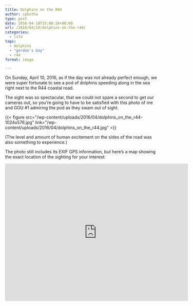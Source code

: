 ```yaml
---
title: Dolphins on the R44
author: cpbotha
type: post
date: 2016-04-10T15:00:18+00:00
url: /2016/04/10/dolphins-on-the-r44/
categories:
  - life
tags:
  - dolphins
  - "gordon's bay"
  - r44
format: image

---
```

On Sunday, April 10, 2016, as if the day was not already perfect enough, we were super fortunate to see a pod of dolphins speeding along in the sea right next to the R44 coastal road.

The sight was so spectacular, that we could not spare a second to get our cameras out, so you’re going to have to be satisfied with this photo of me and GOU #1 admiring the pod as they swam out of sight.

{{< figure src="/wp-content/uploads/2016/04/dolphins_on_the_r44-1024x576.jpg" link="/wp-content/uploads/2016/04/dolphins_on_the_r44.jpg" >}}

(The level and amount of human excitement on the sides of the road was also something to experience.)

The photo still includes its EXIF GPS information, but here’s a map showing the exact location of the sighting for your interest:

<iframe allowfullscreen="" frameborder="0" height="450" src="https://www.google.com/maps/embed?pb=!1m18!1m12!1m3!1d3300.994836675115!2d18.839709715218266!3d-34.172049680573494!2m3!1f0!2f0!3f0!3m2!1i1024!2i768!4f13.1!3m3!1m2!1s0x0%3A0x0!2zMzTCsDEwJzE5LjQiUyAxOMKwNTAnMzAuOCJF!5e0!3m2!1sen!2s!4v1460880870012" style="border:0" width="600"></iframe>
